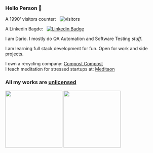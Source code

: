 ### Hello Person 👋

<!--
**dariospace/dariospace** is a ✨ _special_ ✨ repository because its `README.md` (this file) appears on your GitHub profile.
-->

A 1990' visitors counter: &nbsp; ![visitors](https://visitor-badge.glitch.me/badge?page_id=dariospace.visitor-badge)

A Linkedin Bagde: &nbsp; [![Linkedin Badge](https://img.shields.io/badge/-LinkedIn-0e76a8?style=flat-square&logo=Linkedin&logoColor=white)](https://linkedin.com/in/dariospace)

I am Dario.
I mostly do QA Automation and Software Testing *stuff*.

I am learning full stack development for fun. Open for work and side projects.

I own a recycling company: [Compost Compost](https://grupoginebra.com)
<br>
I teach meditation for stressed startups at: [Meditaon](https://github.com/meditaon)

### All my works are [unlicensed](https://unlicense.org/)

<p>
  <img height="180em" src="https://github-readme-stats.vercel.app/api?username=dariospace&show_icons=true&hide_border=true&&count_private=true&include_all_commits=true" />
  <img height="180em" src="https://github-readme-stats.vercel.app/api/top-langs/?username=dariospace&show_icons=true&hide_border=true&layout=compact&langs_count=8"/>
</p>
